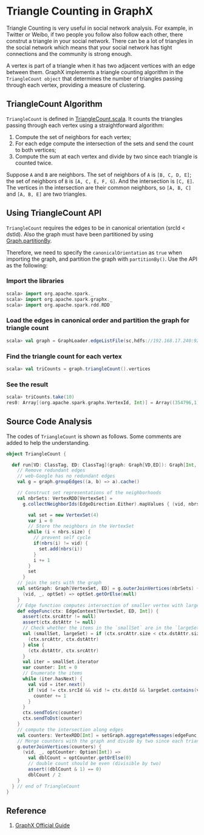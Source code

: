 Triangle Counting in GraphX
===========================

Triangle Counting is very useful in social network analysis. For example, in Twitter or Weibo, if two people you follow also follow each other, there construt a triangle in your social network. There can be a lot of triangles in the social network which means that your social network has tight connections and the community is strong enough.

A vertex is part of a triangle when it has two adjacent vertices with an edge between them. GraphX implements a triangle counting algorithm in the `TriangleCount object` that determines the number of triangles passing through each vertex, providing a measure of clustering.

TriangleCount Algorithm
-----------------------

`TriangleCount` is defined in [TriangleCount.scala]. It counts the triangles passing through each vertex using a straightforward algorithm:

1. Compute the set of neighbors for each vertex;
2. For each edge compute the intersection of the sets and send the count to both vertices;
3. Compute the sum at each vertex and divide by two since each triangle is counted twice.

Suppose `A` and `B` are neighbors. The set of neighbors of `A` is `[B, C, D, E]`; the set of neighbors of `B` is `[A, C, E, F, G]`. And the intersection is `[C, E]`. The vertices in the intersection are their common neighbors, so `[A, B, C]` and `[A, B, E]` are two triangles.

[TriangleCount.scala]:https://github.com/apache/spark/blob/master/graphx/src/main/scala/org/apache/spark/graphx/lib/TriangleCount.scala#L1

Using TriangleCount API
-----------------------

`TriangleCount` requires the edges to be in canonical orientation (srcId < dstId). Also the graph must have been partitioned by using [Graph.partitionBy].

Therefore, we need to specify the `canonicalOrientation` as `true` when importing the graph, and partition the graph with `partitionBy()`. Use the API as the following:

### Import the libraries

```scala
scala> import org.apache.spark._
scala> import org.apache.spark.graphx._
scala> import org.apache.spark.rdd.RDD
```

### Load the edges in canonical order and partition the graph for triangle count  
```scala
scala> val graph = GraphLoader.edgeListFile(sc,hdfs://192.168.17.240:9222/input/yuhc/web-Google/web-google.txt",true).partitionBy(PartitionStrategy.RandomVertexCut)
```

### Find the triangle count for each vertex

```scala
scala> val triCounts = graph.triangleCount().vertices
```

### See the result

```scala
scala> triCounts.take(10)
res0: Array[(org.apache.spark.graphx.VertexId, Int)] = Array((354796,1), (672890,0), (129434,1), (194402,2), (199516,163), (332918,6), (170792,24), (386896,129), (691634,566), (513652,1))
```

[Graph.partitionBy]:http://spark.apache.org/docs/latest/api/scala/index.html#org.apache.spark.graphx.Graph@partitionBy(PartitionStrategy):Graph[VD,ED]


Source Code Analysis
--------------------

The codes of `TriangleCount` is shown as follows. Some comments are added to help the understanding.

```scala
object TriangleCount {

  def run[VD: ClassTag, ED: ClassTag](graph: Graph[VD,ED]): Graph[Int, ED] = {
    // Remove redundant edges
    // web-Google has no redundant edges
    val g = graph.groupEdges((a, b) => a).cache()

    // Construct set representations of the neighborhoods
    val nbrSets: VertexRDD[VertexSet] =
      g.collectNeighborIds(EdgeDirection.Either).mapValues { (vid, nbrs) =>

        val set = new VertexSet(4)
        var i = 0
        // Store the neighbors in the VertexSet
        while (i < nbrs.size) {
          // prevent self cycle
          if(nbrs(i) != vid) {
            set.add(nbrs(i))
          }
          i += 1
        }
        set
      }
    // join the sets with the graph
    val setGraph: Graph[VertexSet, ED] = g.outerJoinVertices(nbrSets) {
      (vid, _, optSet) => optSet.getOrElse(null)
    }
    // Edge function computes intersection of smaller vertex with larger vertex
    def edgeFunc(ctx: EdgeContext[VertexSet, ED, Int]) {
      assert(ctx.srcAttr != null)
      assert(ctx.dstAttr != null)
      // Check whether the items in the `smallSet` are in the `largeSet`
      val (smallSet, largeSet) = if (ctx.srcAttr.size < ctx.dstAttr.size) {
        (ctx.srcAttr, ctx.dstAttr)
      } else {
        (ctx.dstAttr, ctx.srcAttr)
      }
      val iter = smallSet.iterator
      var counter: Int = 0
      // Enumerate the items
      while (iter.hasNext) {
        val vid = iter.next()
        if (vid != ctx.srcId && vid != ctx.dstId && largeSet.contains(vid)) {
          counter += 1
        }
      }
      ctx.sendToSrc(counter)
      ctx.sendToDst(counter)
    }
    // compute the intersection along edges
    val counters: VertexRDD[Int] = setGraph.aggregateMessages(edgeFunc, _ + _)
    // Merge counters with the graph and divide by two since each triangle is counted twice
    g.outerJoinVertices(counters) {
      (vid, _, optCounter: Option[Int]) =>
        val dblCount = optCounter.getOrElse(0)
        // double count should be even (divisible by two)
        assert((dblCount & 1) == 0)
        dblCount / 2
    }
  } // end of TriangleCount
}
```


Reference
---------

1. [GraphX Official Guide](http://spark.apache.org/docs/latest/graphx-programming-guide.html#triangle-counting)
